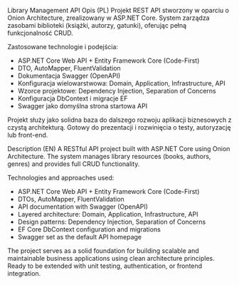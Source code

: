 Library Management API
Opis (PL)
Projekt REST API stworzony w oparciu o Onion Architecture, zrealizowany w ASP.NET Core. System zarządza zasobami biblioteki (książki, autorzy, gatunki), oferując pełną funkcjonalność CRUD.

Zastosowane technologie i podejścia:
- ASP.NET Core Web API + Entity Framework Core (Code-First)
- DTO, AutoMapper, FluentValidation
- Dokumentacja Swagger (OpenAPI)
- Konfiguracja wielowarstwowa: Domain, Application, Infrastructure, API
- Wzorce projektowe: Dependency Injection, Separation of Concerns
- Konfiguracja DbContext i migracje EF
- Swagger jako domyślna strona startowa API

Projekt służy jako solidna baza do dalszego rozwoju aplikacji biznesowych z czystą architekturą. Gotowy do prezentacji i rozwinięcia o testy, autoryzację lub front-end.

Description (EN)
A RESTful API project built with ASP.NET Core using Onion Architecture. The system manages library resources (books, authors, genres) and provides full CRUD functionality.

Technologies and approaches used:
- ASP.NET Core Web API + Entity Framework Core (Code-First)
- DTOs, AutoMapper, FluentValidation
- API documentation with Swagger (OpenAPI)
- Layered architecture: Domain, Application, Infrastructure, API
- Design patterns: Dependency Injection, Separation of Concerns
- EF Core DbContext configuration and migrations
- Swagger set as the default API homepage

The project serves as a solid foundation for building scalable and maintainable business applications using clean architecture principles. Ready to be extended with unit testing, authentication, or frontend integration.
